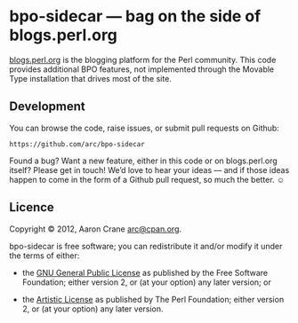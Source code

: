 bpo-sidecar — bag on the side of blogs.perl.org
===============================================

[blogs.perl.org][bpo] is the blogging platform for the Perl community.  This
code provides additional BPO features, not implemented through the Movable
Type installation that drives most of the site.

Development
-----------

You can browse the code, raise issues, or submit pull requests on Github:

    https://github.com/arc/bpo-sidecar

Found a bug?  Want a new feature, either in this code or on blogs.perl.org
itself?  Please get in touch!  We’d love to hear your ideas — and if those
ideas happen to come in the form of a Github pull request, so much the
better. ☺

Licence
-------

Copyright © 2012, Aaron Crane <arc@cpan.org>.

bpo-sidecar is free software; you can redistribute it and/or modify it under
the terms of either:

*   the [GNU General Public License][gpl] as published by the Free Software
    Foundation; either version 2, or (at your option) any later version; or

*   the [Artistic License][artl] as published by The Perl Foundation; either
    version 2, or (at your option) any later version.

[bpo]:  http://blogs.perl.org/
[artl]: http://dev.perl.org/licenses/artistic.html
[gpl]:  http://www.gnu.org/licenses/gpl-2.0.html
